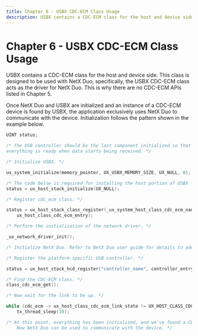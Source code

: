 ```yaml
---
title: Chapter 6 - USBX CDC-ECM Class Usage
description: USBX contains a CDC-ECM class for the host and device side. This class is designed to be used with NetX Duo, specifically, the USBX CDC-ECM class acts as the driver for NetX Duo. This is why there are no CDC-ECM APIs listed in Chapter 5.
---
```

# Chapter 6 - USBX CDC-ECM Class Usage

USBX contains a CDC-ECM class for the host and device side. This class is designed to be used with NetX Duo, specifically, the USBX CDC-ECM class acts as the driver for NetX Duo. This is why there are no CDC-ECM APIs listed in Chapter 5.

Once NetX Duo and USBX are initialized and an instance of a CDC-ECM device is found by USBX, the application exclusively uses NetX Duo to communicate with the device. Initialization follows the pattern shown in the example below.

```c
UINT status;

/* The USB controller should be the last component initialized so that
everything is ready when data starts being received. */

/* Initialize USBX. */

ux_system_initialize(memory_pointer, UX_USBX_MEMORY_SIZE, UX_NULL, 0);

/* The code below is required for installing the host portion of USBX */
status = ux_host_stack_initialize(UX_NULL);

/* Register cdc_ecm class. */

status = ux_host_stack_class_register(_ux_system_host_class_cdc_ecm_name,
    ux_host_class_cdc_ecm_entry);

/* Perform the initialization of the network driver. */

_ux_network_driver_init();

/* Initialize NetX Duo. Refer to NetX Duo user guide for details to add initialization code. */

/* Register the platform-specific USB controller. */

status = ux_host_stack_hcd_register("controller_name", controller_entry, param1, param2);

/* Find the CDC-ECM class. */
class_cdc_ecm_get();

/* Now wait for the link to be up. */

while (cdc_ecm -> ux_host_class_cdc_ecm_link_state != UX_HOST_CLASS_CDC_ECM_LINK_STATE_UP)
    tx_thread_sleep(10);

/* At this point, everything has been initialized, and we've found a CDC-ECM device.
    Now NetX Duo can be used to communicate with the device. */
```

